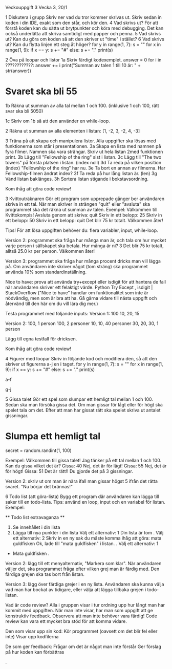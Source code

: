Veckouppgift 3
Vecka 3, 20/1

1 Diskutera i grupp
Skriv ner vad du tror kommer skrivas ut. Skriv sedan in koden i din IDE, exakt som den står, och kör den.
4 Vad skrivs ut?
För att förstå koden kan du sätta ut brytpunkter och köra med debugging. Det kan också underlätta att skriva samtidigt med papper och penna.
5 Vad skrivs ut?
Kan du göra om koden så att den skriver ut "time" i stället?
6 Vad skrivs ut?
Kan du flytta linjen ett steg åt höger?
for y in range(1, 7):
    s = ""
    for x in range(1, 9):
        if x == y:
            s += "#"
        else:
            s += "."
    print(s)

2 Öva på loopar och listor
1a Skriv färdigt kodexemplet.
answer = 0
for i in ????????????:
    answer += i
print("Summan av talen 1 till 10 är: " + str(answer))
# Svaret ska bli 55

1b Räkna ut summan av alla tal mellan 1 och 100. (inklusive 1 och 100, rätt svar ska bli 5050)

1c Skriv om 1b så att den använder en while-loop.


2 Räkna ut summan av alla elementen i listan: [1, -2, 3, -2, 4, -3] 


3 Träna på att skapa och manipulera listor. Alla uppgifter ska lösas med funktionerna som står i presentationen.
3a Skapa en lista med namnen på fyra filmer. Namnen ska vara strängar. Skriv ut hela listan 2med funktionen print.
3b Lägg till "Fellowship of the ring" sist i listan.
3c Lägg till "The two towers" på första platsen i listan. (index noll)
3d Ta reda på vilken position (index) "Fellowship of the ring" har nu.
3e Ta bort en annan av filmerna. Har Fellowship-filmen ändrat index?
3f Ta reda på hur lång listan är. (len)
3g Vänd listan baklänges.
3h Sortera listan stigande i bokstavsordning.

Kom ihåg att göra code review!

3 Kvittouträknaren
Gör ett program som upprepade gånger ber användaren skriva in ett tal. När man skriver in strängen "quit" eller "avsluta" ska programmet ska det räkna ut summan av talen. Exempel:
Välkommen till Kvittokompis! Avsluta genom att skriva: quit
Skriv in ett belopp: 25
Skriv in ett belopp: 50
Skriv in ett belopp: quit
Det blir 75 kr totalt. Välkommen åter!

Tips! För att lösa uppgiften behöver du: flera variabler, input, while-loop.

Version 2: programmet ska fråga hur många man är, och tala om hur mycket varje person i sällskapet ska betala.
Hur många är ni? 3
Det blir 75 kr totalt, alltså 25.0 kr per person. Välkommen åter!

Version 3: programmet ska fråga hur många procent dricks man vill lägga på. Om användaren inte skriver något (tom sträng) ska programmet använda 10% som standardinställning.

Nice to have: prova att använda try+except eller isdigit för att hantera de fall när användaren skriver ett felaktigt värde. Python Try Except , isdigit | StackOverflow 
("Nice to have" handlar om funktionalitet som inte är nödvändig, men som är bra att ha. Gå gärna vidare till nästa uppgift och återvänd till den här om du vill lära dig mer.)

Testa programmet med följande inputs:
Version 1:
100
10, 20, 15

Version 2:
100, 1 person
100, 2 personer
10, 10, 40 personer
30, 20, 30, 1 person

Lägg till egna testfall för dricksen.

Kom ihåg att göra code review!

4 Figurer med loopar
Skriv in följande kod och modifiera den, så att den skriver ut figurerna a-j en i taget.
for y in range(1, 7):
    s = ""
    for x in range(1, 9):
        if x == y:
            s += "#"
        else:
            s += "."
    print(s)

a-f

g-j


5 Gissa talet
Gör ett spel som slumpar ett hemligt tal mellan 1 och 100. Sedan ska man försöka gissa det. Om man gissar för lågt eller för högt ska spelet tala om det. Efter att man har gissat rätt ska spelet skriva ut antalet gissningar.

# Slumpa ett hemligt tal
secret = random.randint(1, 100)

Exempel:
Välkommen till gissa talet! Jag tänker på ett tal mellan 1 och 100. Kan du gissa vilket det är?
Gissa: 40
Nej, det är för lågt!
Gissa: 55
Nej, det är för högt!
Gissa: 51
Det är rätt!! Du gjorde det på 3 gissningar.

Version 2: skriv ut om man är nära ifall man gissar högst 5 ifrån det rätta svaret.
"Nu börjar det brännas!"


6 Todo list (att göra-lista)
Bygg ett program där användaren kan lägga till saker till en todo-lista.
Tips: använd en loop, input och en variabel för listan.
Exempel:

** Todo list extravaganza **
1. Se innehållet i din lista
2. Lägga till nya punkter i din lista
Välj ett alternativ: 1
Din lista är tom
.
Välj ett alternativ: 2
Skriv in en ny sak du måste komma ihåg att göra: mata guldfisken
Ok, lade till "mata guldfisken" i listan.
.
Välj ett alternativ: 1
+ Mata guldfisken
.

Version 2: lägg till ett menyalternativ, "Markera som klar". När användaren väljer det, ska programmet fråga efter vilken grej man är färdig med. Den färdiga grejen ska tas bort från listan.

Version 3: lägg över färdiga grejer i en ny lista. Användaren ska kunna välja vad man har bockat av tidigare, eller välja att lägga tillbaka grejen i todo-listan.


Vad är code review?
Alla i gruppen visar i tur ordning upp hur långt man har kommit med uppgiften. När man inte visar, har man som uppgift att ge konstruktiv feedback. Observera att man inte behöver vara färdig! Code review kan vara ett mycket bra stöd för att komma vidare.

Den som visar upp sin kod:
Kör programmet (oavsett om det blir fel eller inte)
Visar upp kodfilerna

De som ger feedback:
Frågar om det är något man inte förstår
Ger förslag på hur koden kan förbättras

.
